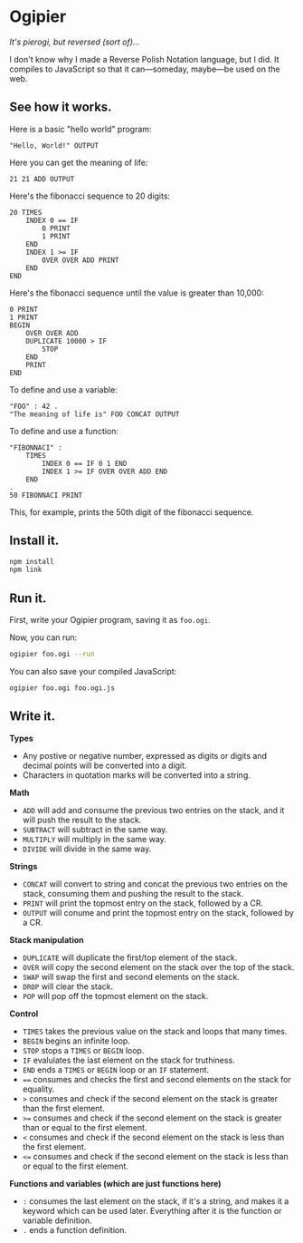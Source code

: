 # Ogipier

_It's pierogi, but reversed (sort of)..._

I don't know why I made a Reverse Polish Notation language, but I did. It compiles to JavaScript so that it can—someday, maybe—be used on the web.

## See how it works.

Here is a basic "hello world" program:

```ogipier
"Hello, World!" OUTPUT
```

Here you can get the meaning of life:

```ogipier
21 21 ADD OUTPUT
```

Here's the fibonacci sequence to 20 digits:

```ogipier
20 TIMES
	INDEX 0 == IF
		0 PRINT
		1 PRINT
	END
	INDEX 1 >= IF
		OVER OVER ADD PRINT
	END
END
```

Here's the fibonacci sequence until the value is greater than 10,000:

```ogipier
0 PRINT
1 PRINT
BEGIN
	OVER OVER ADD
	DUPLICATE 10000 > IF
		STOP
	END
	PRINT
END
```

To define and use a variable:

```ogipier
"FOO" : 42 .
"The meaning of life is" FOO CONCAT OUTPUT
```

To define and use a function:

```ogipier
"FIBONNACI" :
	TIMES
		INDEX 0 == IF 0 1 END
		INDEX 1 >= IF OVER OVER ADD END
	END
.
50 FIBONNACI PRINT
```

This, for example, prints the 50th digit of the fibonacci sequence.

## Install it.

```bash
npm install
npm link
```

## Run it.

First, write your Ogipier program, saving it as `foo.ogi`.

Now, you can run:

```bash
ogipier foo.ogi --run
```

You can also save your compiled JavaScript:

```bash
ogipier foo.ogi foo.ogi.js
```

## Write it.

**Types**

- Any postive or negative number, expressed as digits or digits and decimal points will be converted into a digit.
- Characters in quotation marks will be converted into a string.

**Math**

- `ADD` will add and consume the previous two entries on the stack, and it will push the result to the stack.
- `SUBTRACT` will subtract in the same way.
- `MULTIPLY` will multiply in the same way.
- `DIVIDE` will divide in the same way.

**Strings**

- `CONCAT` will convert to string and concat the previous two entries on the stack, consuming them and pushing the result to the stack.
- `PRINT` will print the topmost entry on the stack, followed by a CR.
- `OUTPUT` will conume and print the topmost entry on the stack, followed by a CR.

**Stack manipulation**

- `DUPLICATE` will duplicate the first/top element of the stack.
- `OVER` will copy the second element on the stack over the top of the stack.
- `SWAP` will swap the first and second elements on the stack.
- `DROP` will clear the stack.
- `POP` will pop off the topmost element on the stack.

**Control**

- `TIMES` takes the previous value on the stack and loops that many times.
- `BEGIN` begins an infinite loop.
- `STOP` stops a `TIMES` or `BEGIN` loop.
- `IF` evalulates the last element on the stack for truthiness.
- `END` ends a `TIMES` or `BEGIN` loop or an `IF` statement.
- `==` consumes and checks the first and second elements on the stack for equality.
- `>` consumes and check if the second element on the stack is greater than the first element.
- `>=` consumes and check if the second element on the stack is greater than or equal to the first element.
- `<` consumes and check if the second element on the stack is less than the first element.
- `<=` consumes and check if the second element on the stack is less than or equal to the first element.

**Functions and variables (which are just functions here)**

- `:` consumes the last element on the stack, if it's a string, and makes it a keyword which can be used later. Everything after it is the function or variable definition.
- `.` ends a function definition.